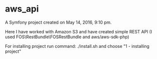 aws_api
=======

A Symfony project created on May 14, 2016, 9:10 pm.

Here I have worked with Amazon S3 and have created simple REST API 
(I used FOS\RestBundle\FOSRestBundle and aws/aws-sdk-php)

For installing project run command:
./install.sh
and choose "1 - installing project"
